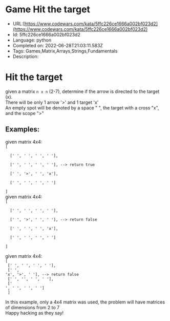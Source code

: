 # Game Hit the target

 - URL:[https://www.codewars.com/kata/5ffc226ce1666a002bf023d2](https://www.codewars.com/kata/5ffc226ce1666a002bf023d2)
 - Id: 5ffc226ce1666a002bf023d2
 - Language: python
 - Completed on: 2022-06-28T21:03:11.583Z
 - Tags: Games,Matrix,Arrays,Strings,Fundamentals
 - Description:
<h1>Hit the target</h1>
given a matrix <code>n x n</code> (2-7), determine if the arrow is directed to the target (x). <br>
There will be only 1 arrow '>' and 1 target 'x'<br>
An empty spot will be denoted by a space " ", the target with a cross "x", and the scope ">"
<h2>Examples:</h2>
given matrix 4x4: <br>
  <code>[<br>
  [' ', ' ', ' ', ' '],<br>
  [' ', ' ', ' ', ' '], --> return true<br>
  [' ', '>', ' ', 'x'],<br>
  [' ', ' ', ' ', ' ']<br>
] </code><br>
given matrix 4x4: <br>
  <code>[<br>
  [' ', ' ', ' ', ' '],<br>
  [' ', '>', ' ', ' '], --> return false<br>
  [' ', ' ', ' ', 'x'],<br>
  [' ', ' ', ' ', ' ']<br>
] </code><br>

given matrix 4x4: <br>
  <code>[<br>
  [' ', ' ', ' ', ' '],<br>
  [' ', 'x', '>', ' '], --> return false<br>
  [' ', '', ' ', ' '],<br>
  [' ', ' ', ' ', ' ']<br>
] </code>


In this example, only a 4x4 matrix was used, the problem will have matrices of dimensions from 2 to 7<br>
Happy hacking as they say!
